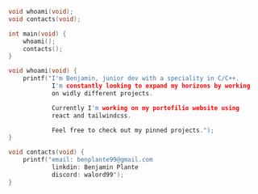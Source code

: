 
```c
void whoami(void);
void contacts(void);

int main(void) {
	whoami();
	contacts();
}

void whoami(void) {
	printf("I'm Benjamin, junior dev with a speciality in C/C++.
			I'm constantly looking to expand my horizons by working
			on widly different projects.

			Currently I'm working on my portofilio website using 
			react and tailwindcss.

			Feel free to check out my pinned projects.");
}

void contacts(void) {
	printf("email: benplante99@gmail.com
			linkdin: Benjamin Plante
			discord: walord99");
}
```
<!--
**walord99/Walord99** is a ✨ _special_ ✨ repository because its `README.md` (this file) appears on your GitHub profile.

Here are some ideas to get you started:

- 🔭 I’m currently working on ...
- 🌱 I’m currently learning ...
- 👯 I’m looking to collaborate on ...
- 🤔 I’m looking for help with ...
- 💬 Ask me about ...
- 📫 How to reach me: ...
- 😄 Pronouns: ...
- ⚡ Fun fact: ...
-->
